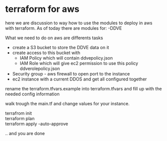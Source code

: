 # terraform for aws
here we are discussion to way how to use the modules to deploy in aws with terraform.
As of today there are modules for:
-DDVE

What we need to do on aws are differents tasks     
* create a S3 bucket to store the DDVE data on it  
* create access to this bucket with  
  * IAM Policy which will contain ddvepolicy.json  
  * IAM Role which will give ec2 permission to use this policy ddverolepolicy.json  
* Security group - aws firewall to open port to the instance  
* ec2 instance with a current DDOS and get all configured together  

rename the terraform.tfvars.example into terraform.tfvars and fill up with the needed config information

walk trough the main.tf and change values for your instance.

terrafrom init  
terraform plan  
terraform apply -auto-approve  

.. and you are done